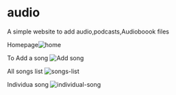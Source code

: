 # audio
 A simple website to add audio,podcasts,Audioboook files


Homepage![home](https://user-images.githubusercontent.com/61114770/116352227-77ef9600-a812-11eb-9e8b-c2d34cd45bee.jpg)


To Add a song
![Add song](https://user-images.githubusercontent.com/61114770/116352298-935aa100-a812-11eb-91a6-ccfdaeedf9cd.jpg)


All songs list
![songs-list](https://user-images.githubusercontent.com/61114770/116352327-9eadcc80-a812-11eb-9b7f-1427c8e013a5.jpg)


Individua song
![individual-song](https://user-images.githubusercontent.com/61114770/116352364-a8cfcb00-a812-11eb-85b4-ae2940c7e78f.jpg)


